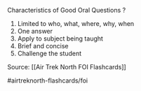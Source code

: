 Characteristics of Good Oral Questions
?
1. Limited to who, what, where, why, when
2. One answer
3. Apply to subject being taught
4. Brief and concise
5. Challenge the student
<!--SR:!2022-09-30,1,230-->

Source: [[Air Trek North FOI Flashcards]]

#airtreknorth-flashcards/foi